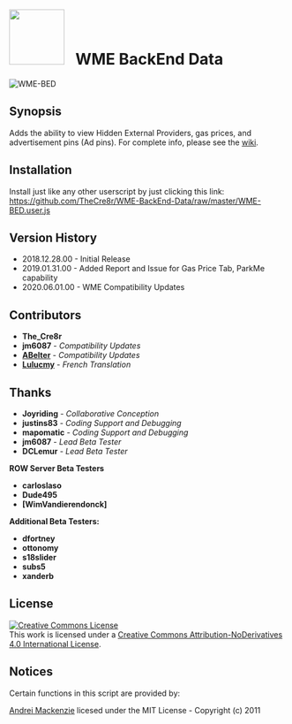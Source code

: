 <link href="https://github.com/TheCre8r/WME-BackEnd-Data/raw/master/styles/index.css" rel="stylesheet"></link>
<h1><img id="wme-bed-img" src="https://raw.githubusercontent.com/TheCre8r/WME-BackEnd-Data/master/images/fa-bed.svg?sanitize=true" width="100">&nbsp;&nbsp;&nbsp;WME BackEnd Data</h1>

![WME-BED](https://github.com/TheCre8r/WME-BackEnd-Data/blob/master/images/WMEBED.PNG?raw=true)

## Synopsis

Adds the ability to view Hidden External Providers, gas prices, and advertisement pins (Ad pins). For complete info, please see the [wiki](https://github.com/TheCre8r/WME-BackEnd-Data/wiki).

## Installation

Install just like any other userscript by just clicking this link:
https://github.com/TheCre8r/WME-BackEnd-Data/raw/master/WME-BED.user.js

## Version History

* 2018.12.28.00 - Initial Release
* 2019.01.31.00 - Added Report and Issue for Gas Price Tab, ParkMe capability
* 2020.06.01.00 - WME Compatibility Updates

## Contributors

* **The_Cre8r**
* **jm6087** - *Compatibility Updates*
* **[ABelter](https://github.com/abelter)** - *Compatibility Updates*
* **[Lulucmy](https://github.com/Lulucmy)** - *French Translation*

## Thanks

* **Joyriding** - *Collaborative Conception*
* **justins83** - *Coding Support and Debugging*
* **mapomatic** - *Coding Support and Debugging*
* **jm6087** - *Lead Beta Tester*
* **DCLemur** - *Lead Beta Tester*

**ROW Server Beta Testers**
* **carloslaso**
* **Dude495**
* **[WimVandierendonck]**

**Additional Beta Testers:**
* **dfortney**
* **ottonomy**
* **s18slider**
* **subs5**
* **xanderb**

## License

<a rel="license" href="http://creativecommons.org/licenses/by-nd/4.0/"><img alt="Creative Commons License" style="border-width:0" src="https://i.creativecommons.org/l/by-nd/4.0/88x31.png" /></a><br />This work is licensed under a <a rel="license" href="http://creativecommons.org/licenses/by-nd/4.0/">Creative Commons Attribution-NoDerivatives 4.0 International License</a>.

## Notices

Certain functions in this script are provided by:

[Andrei Mackenzie](https://gist.github.com/andrei-m) licesed under the MIT License - Copyright (c) 2011
